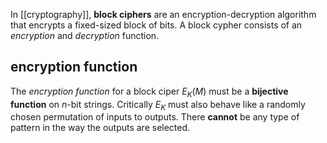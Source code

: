 In [[cryptography]], **block ciphers** are an encryption-decryption algorithm that encrypts a fixed-sized block of bits. A block cypher consists of an *encryption* and *decryption* function.

## encryption function
The *encryption function* for a block ciper $E_K (M)$ must be a **bijective function** on $n$-bit strings. Critically $E_K$ must also behave like a randomly chosen permutation of inputs to outputs. There **cannot** be any type of pattern in the way the outputs are selected.